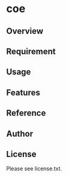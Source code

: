 # coe 

## Overview


## Requirement


## Usage


## Features


## Reference


## Author


## License

Please see license.txt.
